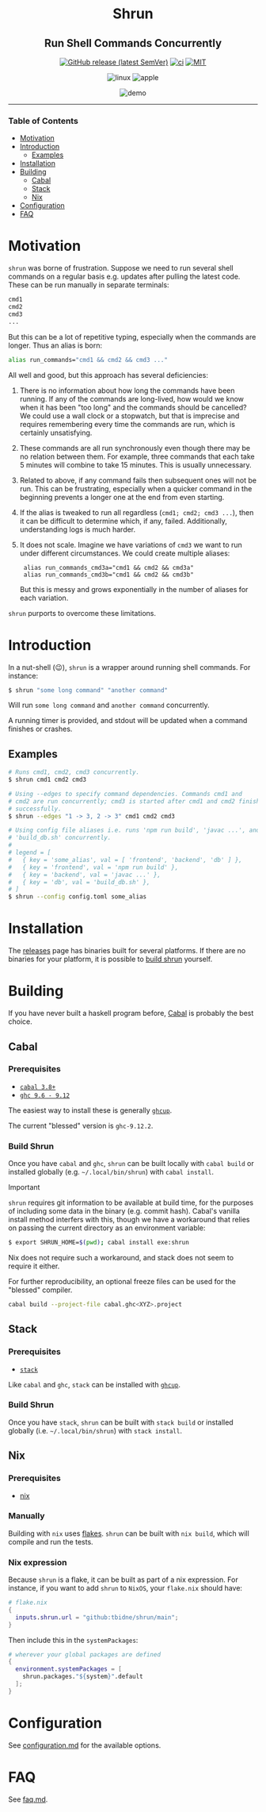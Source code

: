 <div align="center">

# Shrun

## Run Shell Commands Concurrently

[![GitHub release (latest SemVer)](https://img.shields.io/github/v/release/tbidne/shrun?include_prereleases&sort=semver&labelColor=2f353e)](https://github.com/tbidne/shrun/releases/)
[![ci](http://img.shields.io/github/actions/workflow/status/tbidne/shrun/ci.yaml?branch=main)](https://github.com/tbidne/shrun/actions/workflows/ci.yaml)
[![MIT](https://img.shields.io/github/license/tbidne/shrun?color=blue&labelColor=2f353e)](https://opensource.org/licenses/MIT)

![linux](https://img.shields.io/static/v1?label=&message=linux&logo=linux&logoColor=white&labelColor=2f353e&color=blue)
![apple](https://img.shields.io/static/v1?label=&message=osx&logo=apple&labelColor=2f353e&color=blue)

![demo](./examples/demo.gif)

</div>

---

### Table of Contents
- [Motivation](#motivation)
- [Introduction](#introduction)
  - [Examples](#examples)
- [Installation](#installation)
- [Building](#building)
  - [Cabal](#cabal)
  - [Stack](#stack)
  - [Nix](#nix)
- [Configuration](#configuration)
- [FAQ](#faq)

# Motivation

`shrun` was borne of frustration. Suppose we need to run several shell commands on a regular basis e.g. updates after pulling the latest code. These can be run manually in separate terminals:

```sh
cmd1
cmd2
cmd3
...
```

But this can be a lot of repetitive typing, especially when the commands are longer. Thus an alias is born:

```sh
alias run_commands="cmd1 && cmd2 && cmd3 ..."
```

All well and good, but this approach has several deficiencies:

1. There is no information about how long the commands have been running. If any of the commands are long-lived, how would we know when it has been "too long" and the commands should be cancelled? We could use a wall clock or a stopwatch, but that is imprecise and requires remembering every time the commands are run, which is certainly unsatisfying.

1. These commands are all run synchronously even though there may be no relation between them. For example, three commands that each take 5 minutes will combine to take 15 minutes. This is usually unnecessary.

1. Related to above, if any command fails then subsequent ones will not be run. This can be frustrating, especially when a quicker command in the beginning prevents a longer one at the end from even starting.

1. If the alias is tweaked to run all regardless (`cmd1; cmd2; cmd3 ...`), then it can be difficult to determine which, if any, failed. Additionally, understanding logs is much harder.

1. It does not scale. Imagine we have variations of `cmd3` we want to run under different circumstances. We could create multiple aliases:


        alias run_commands_cmd3a="cmd1 && cmd2 && cmd3a"
        alias run_commands_cmd3b="cmd1 && cmd2 && cmd3b"

    But this is messy and grows exponentially in the number of aliases for each variation.

`shrun` purports to overcome these limitations.

# Introduction

In a nut-shell (😉), `shrun` is a wrapper around running shell commands. For instance:

```sh
$ shrun "some long command" "another command"
```

Will run `some long command` and `another command` concurrently.

A running timer is provided, and stdout will be updated when a command finishes or crashes.

## Examples

```sh
# Runs cmd1, cmd2, cmd3 concurrently.
$ shrun cmd1 cmd2 cmd3

# Using --edges to specify command dependencies. Commands cmd1 and
# cmd2 are run concurrently; cmd3 is started after cmd1 and cmd2 finish
# successfully.
$ shrun --edges "1 -> 3, 2 -> 3" cmd1 cmd2 cmd3

# Using config file aliases i.e. runs 'npm run build', 'javac ...', and
# 'build_db.sh' concurrently.
#
# legend = [
#   { key = 'some_alias', val = [ 'frontend', 'backend', 'db' ] },
#   { key = 'frontend', val = 'npm run build' },
#   { key = 'backend', val = 'javac ...' },
#   { key = 'db', val = 'build_db.sh' },
# ]
$ shrun --config config.toml some_alias
```

# Installation

The [releases](https://github.com/tbidne/shrun/releases) page has binaries built for several platforms. If there are no binaries for your platform, it is possible to [build shrun](#building) yourself.

# Building

If you have never built a haskell program before, [Cabal](#cabal) is probably the best choice.

## Cabal

### Prerequisites

* [`cabal 3.8+`](https://www.haskell.org/cabal/download.html)
* [`ghc 9.6 - 9.12`](https://gitlab.haskell.org/ghc/ghc/-/wikis/GHC%20Status)

The easiest way to install these is generally [`ghcup`](https://www.haskell.org/ghcup/).

The current "blessed" version is `ghc-9.12.2`.

### Build Shrun

Once you have `cabal` and `ghc`, `shrun` can be built locally with `cabal build` or installed globally (e.g. `~/.local/bin/shrun`) with `cabal install`.

> [!IMPORTANT]
>
> `shrun` requires git information to be available at build time, for the purposes of including some data in the binary (e.g. commit hash). Cabal's vanilla install method interfers with this, though we have a workaround that relies on passing the current directory as an environment variable:
>
> ```sh
> $ export SHRUN_HOME=$(pwd); cabal install exe:shrun
> ```
>
> Nix does not require such a workaround, and stack does not seem to require it either.

For further reproducibility, an optional freeze files can be used for the "blessed" compiler.

```sh
cabal build --project-file cabal.ghc<XYZ>.project
```

## Stack

### Prerequisites

* [`stack`](https://docs.haskellstack.org/en/stable/)

Like `cabal` and `ghc`, `stack` can be installed with [`ghcup`](https://www.haskell.org/ghcup/).

### Build Shrun

Once you have `stack`, `shrun` can be built with `stack build` or installed globally (i.e. `~/.local/bin/shrun`) with `stack install`.

## Nix

### Prerequisites

* [nix](https://nixos.org/download.html)

### Manually

Building with `nix` uses [flakes](https://nixos.wiki/wiki/Flakes). `shrun` can be built with `nix build`, which will compile and run the tests.

### Nix expression

Because `shrun` is a flake, it can be built as part of a nix expression. For instance, if you want to add `shrun` to `NixOS`, your `flake.nix` should have:

```nix
# flake.nix
{
  inputs.shrun.url = "github:tbidne/shrun/main";
}
```

Then include this in the `systemPackages`:

```nix
# wherever your global packages are defined
{
  environment.systemPackages = [
    shrun.packages."${system}".default
  ];
}
```

# Configuration

See [configuration.md](documentation/configuration.md) for the available options.

# FAQ

See [faq.md](documentation/faq.md).
